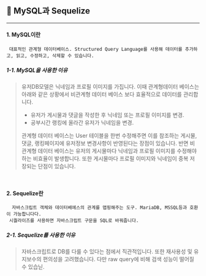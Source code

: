 ## 🐬 MySQL과 Sequelize
---

#### 1. MySQL이란

     대표적인 관계형 데이터베이스. Structured Query Language를 사용해 데이터를 추가하고, 읽고, 수정하고, 삭제할 수 있습니다.


##### 1-1. MySQL을 사용한 이유

> 유저DB모델은 닉네임과 프로필 이미지를 가집니다. 이때 관계형데이터 베이스는 아래와 같은 상황에서 비관계형 데이터 베이스 보다 효율적으로 데이터를 관리합니다.
> - 유저가 게시물과 댓글을 작성한 후 닉네임 또는 프로필 이미지를 변경.
> - 공부시간 랭킹에 올라간 유저가 닉네임을 변경.
> 
> 관계형 데이터 베이스는 User 테이블을 한번 수정해주면 이를 참조하는 게시물, 댓글, 랭킹페이지에 유저정보 변경사항이 반영된다는 장점이 있습니다.
반면 비관계형 데이터 베이스는 유저의 게시물마다 닉네임과 프로필 이미지를 수정해야하는 비효율이 발생합니다. 또한 게시물마다 프로필 이미지와 닉네임이 중복 저장되는 단점이 있습니다.
<br>


#### 2. Sequelize란

      자바스크립트 객체와 데이터베에스의 관계를 맵핑해주는 도구. MariaDB, MSSQL등과 호환이 가능합니다다. 
     시퀄라이즈를 사용하면 자바스크립트 구문을 SQL로 바꿔줍니다.

##### 2-1. Sequelize를 사용한 이유

> 자바스크립트로 DB를 다룰 수 있다는 점에서 직관적입니다. 또한 재사용성 및 유지보수의 편의성을 고려했습니다. 다만 raw query에 비해 검색 성능이 떨어질 수 있습닏.

